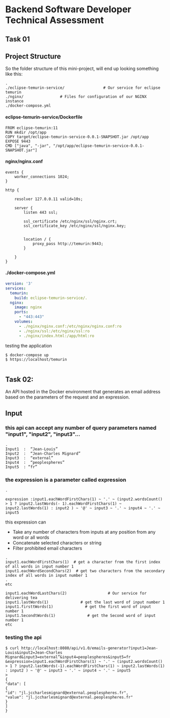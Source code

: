# Backend Software Developer Technical Assessment

## Task 01
## Project Structure
So the folder structure of this mini-project, will end up looking something like this:
```
.
./eclipse-temurin-service/                 # Our service for eclipse temurin
./nginx/                # Files for configuration of our NGINX instance
./docker-compose.yml
```
#### eclipse-temurin-service/Dockerfile
```docker
FROM eclipse-temurin:11
RUN mkdir /opt/app
COPY target/eclipse-temurin-service-0.0.1-SNAPSHOT.jar /opt/app
EXPOSE 9443
CMD ["java", "-jar", "/opt/app/eclipse-temurin-service-0.0.1-SNAPSHOT.jar"]

```

#### nginx/nginx.conf
```nginx
events {
    worker_connections 1024;
}

http {

    resolver 127.0.0.11 valid=10s;

    server {
        listen 443 ssl;

        ssl_certificate /etc/nginx/ssl/nginx.crt;
        ssl_certificate_key /etc/nginx/ssl/nginx.key;


        location / {
            proxy_pass http://temurin:9443;
        }

    }
}
```
#### ./docker-compose.yml
```yaml
version: '3'
services:
  temurin:
    build: eclipse-temurin-service/.
  nginx:
    image: nginx
    ports:
      - "443:443"
    volumes:
      - ./nginx/nginx.conf:/etc/nginx/nginx.conf:ro
      - ./nginx/ssl:/etc/nginx/ssl:ro
      - ./nginx/index.html:/app/html:ro
```
testing the application
``` 
$ docker-compose up 
$ https://localhost/temurin


```
## Task 02:
An API hosted in the Docker environment that generates an email address based on the parameters of the request and an expression.
## Input
### this api can accept any number of query parameters named "input1", "input2", "input3"...
```
.
Input1  :  “Jean-Louis”
Input2  :  “Jean-Charles Mignard” 
Input3  :  “external”
Input4  :  “peoplespheres” 
Input5  : “fr” 

```
### the expression is a parameter called expression
```
.

expression :input1.eachWordFirstChars(1) ~ '.' ~ (input2.wordsCount() > 1 ? input2.lastWords(- 1).eachWordFirstChars(1) ~ input2.lastWords(1) : input2 ) ~ '@' ~ input3 ~ '.' ~ input4 ~ '.' ~ input5

```
this expression can 
- Take any number of characters from inputs at any position from any word or all words
- Concatenate selected characters or string
- Filter prohibited email characters

```
.
input1.eachWordFirstChars(1)  # get a character from the first index of all words in input number 1
input1.eachWordSecondChars(2)  # get two characters from the secondary index of all words in input number 1
.
etc

input1.eachWordLastChars(2)                  # Our service for delivering tea
input1.lastWords(1)              # get the last word of input number 1
input1.firsttWords(1)              # get the first word of input number 1
input1.SecondtWords(1)              # get the Second word of input number 1
etc

```
### testing the api 
``` 
$ curl http://localhost:8080/api/v1.0/emails-generator?input1=Jean-Louis&input2=Jean-Charles Mignard&input3=external”&input4=peoplespheres&input5=fr
&expression=input1.eachWordFirstChars(1) ~ '.' ~ (input2.wordsCount() > 1 ? input2.lastWords(-1).eachWordFirstChars(1) ~ input2.lastWords(1) : input2 ) ~ '@' ~ input3 ~ '.' ~ input4 ~ '.' ~ input5
> 
{
"data": [
{
"id": "jl.jccharlesmignard@external.peoplespheres.fr",
"value": "jl.jccharlesmignard@external.peoplespheres.fr"
}
]
}


```



